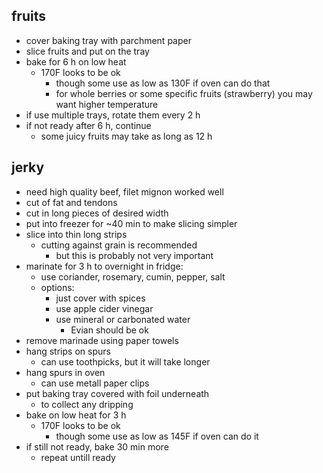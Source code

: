 ## fruits

- cover baking tray with parchment paper
- slice fruits and put on the tray
- bake for 6 h on low heat
  - 170F looks to be ok
    - though some use as low as 130F if oven can do that
    - for whole berries or some specific fruits (strawberry) you may want higher temperature
- if use multiple trays, rotate them every 2 h
- if not ready after 6 h, continue
  - some juicy fruits may take as long as 12 h

## jerky

- need high quality beef, filet mignon worked well
- cut of fat and tendons
- cut in long pieces of desired width
- put into freezer for ~40 min to make slicing simpler
- slice into thin long strips
  - cutting against grain is recommended
    - but this is probably not very important
- marinate for 3 h to overnight in fridge:
  - use coriander, rosemary, cumin, pepper, salt
  - options:
    - just cover with spices
    - use apple cider vinegar
    - use mineral or carbonated water
      - Evian should be ok
- remove marinade using paper towels
- hang strips on spurs
  - can use toothpicks, but it will take longer
- hang spurs in oven
  - can use metall paper clips
- put baking tray covered with foil underneath
  - to collect any dripping
- bake on low heat for 3 h
  - 170F looks to be ok
    - though some use as low as 145F if oven can do it
- if still not ready, bake 30 min more
  - repeat untill ready
